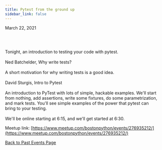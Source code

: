 ```yaml
---
title: Pytest from the ground up
sidebar_link: false
---
```


March 22, 2021



<p><br/><br/></p>

<p>Tonight, an introduction to testing your code with pytest.<br/><br/>Ned Batchelder, Why write tests?<br/><br/>A short motivation for why writing tests is a good idea.<br/><br/>David Sturgis, Intro to Pytest<br/><br/>An introduction to PyTest with lots of simple, hackable examples. We'll start from nothing, add assertions, write some fixtures, do some parametrization, and mark tests. You'll see simple examples of the power that pytest can bring to your testing.<br/><br/>We'll be online starting at 6:15, and we'll get started at 6:30.</p>


Meetup link: [https://www.meetup.com/bostonpython/events/276935212/](https://www.meetup.com/bostonpython/events/276935212/)

[Back to Past Events Page](index.md)